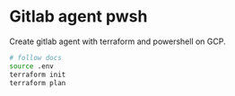 # Gitlab agent pwsh

Create gitlab agent with terraform and powershell on GCP.
```sh
# follow docs
source .env
terraform init
terraform plan
```
